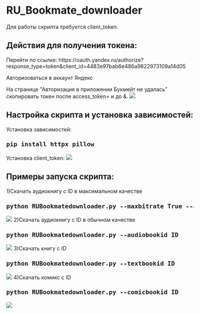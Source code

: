 # RU_Bookmate_downloader
Для работы скрипта требуется client_token.
<h2 align="left">Действия для получения токена:</h2>
Перейти по ссылке: https://oauth.yandex.ru/authorize?response_type=token&client_id=4483e97bab6e486a9822973109a14d05

Авторизоваться в аккаунт Яндекс

На странице "Авторизация в приложении Букмейт не удалась" скопировать токен после access_token= и до &.</h3>
<img src=https://github.com/kettle017/RU_Bookmate_downloader/assets/37309120/188556ef-4adf-4621-bd79-6c8fcfb216fd/>

<h2 align="left">Настройка скрипта и установка зависимостей:</h2>
Установка зависимостей:
<h3 align="left"><pre>pip install httpx pillow </pre></h3>
Установка client_token:
<img src=https://github.com/kettle017/RU_Bookmate_downloader/assets/37309120/5ee6807e-9c68-4ffe-859e-bf192aa38f14/>

<h2 align="left">Примеры запуска скрипта:</h2>
1)Скачать аудиокнигу с ID в максимальном качестве
<h3 align="left"><pre>python RUBookmatedownloader.py --maxbitrate True --audiobookid ID</pre></h3>
<img src=https://github.com/kettle017/RU_Bookmate_downloader/assets/37309120/de670e55-4e60-4f5d-a7ee-2fc211d086d8/>
2)Скачать аудиокнигу с ID в обычном качестве
<h3 align="left"><pre>python RUBookmatedownloader.py --audiobookid ID</pre></h3>
<img src=https://github.com/kettle017/RU_Bookmate_downloader/assets/37309120/7631e8cc-e625-40c0-b7ef-a08ccf10449a/>
3)Скачать книгу с ID
<h3 align="left"><pre>python RUBookmatedownloader.py --textbookid ID</pre></h3>
<img src=(https://github.com/kettle017/RU_Bookmate_downloader/assets/37309120/d105a7a2-a3d8-4a23-9b3d-1b0e8cfc64e0/> 
4)Скачать комикс с ID
<h3 align="left"><pre>python RUBookmatedownloader.py --comicbookid ID</pre></h3>
<img src=https://github.com/kettle017/RU_Bookmate_downloader/assets/37309120/9f50377e-55da-4d3a-830e-32e68b3ea847/>
